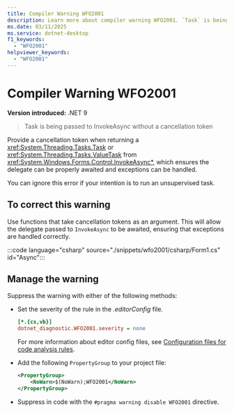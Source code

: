 ```yaml
---
title: Compiler Warning WFO2001
description: Learn more about compiler warning WFO2001. `Task` is being passed to `InvokeAsync` without a cancellation token.
ms.date: 03/11/2025
ms.service: dotnet-desktop
f1_keywords:
  - "WFO2001"
helpviewer_keywords:
  - "WFO2001"
---
```


# Compiler Warning WFO2001

**Version introduced:** .NET 9

> Task is being passed to InvokeAsync without a cancellation token

Provide a cancellation token when returning a <xref:System.Threading.Tasks.Task> or <xref:System.Threading.Tasks.ValueTask> from <xref:System.Windows.Forms.Control.InvokeAsync*>, which ensures the delegate can be properly awaited and exceptions can be handled.

You can ignore this error if your intention is to run an unsupervised task.

## To correct this warning

Use functions that take cancellation tokens as an argument. This will allow the delegate passed to `InvokeAsync` to be awaited, ensuring that exceptions are handled correctly.

:::code language="csharp" source="./snippets/wfo2001/csharp/Form1.cs" id="Async":::

## Manage the warning

Suppress the warning with either of the following methods:

- Set the severity of the rule in the _.editorConfig_ file.

  ```ini
  [*.{cs,vb}]
  dotnet_diagnostic.WFO2001.severity = none
  ```

  For more information about editor config files, see [Configuration files for code analysis rules](/dotnet/fundamentals/code-analysis/configuration-files).

- Add the following `PropertyGroup` to your project file:

  ```xml
  <PropertyGroup>
      <NoWarn>$(NoWarn);WFO2001</NoWarn>
  </PropertyGroup>
  ```

- Suppress in code with the `#pragma warning disable WFO2001` directive.

